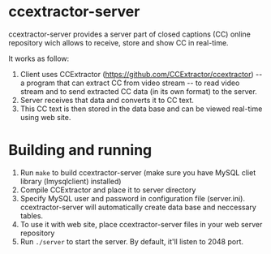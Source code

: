 ccextractor-server
==================
ccextractor-server provides a server part of closed captions (CC) online repository
wich allows to receive, store and show CC in real-time. 

It works as follow: 
1. Client uses CCExtractor (https://github.com/CCExtractor/ccextractor) -- a program that can 
extract CC from video stream -- to read video stream and to send extracted CC data (in its own format) to the server.
2. Server receives that data and converts it to CC text. 
3. This CC text is then stored in the data base and can be viewed real-time using web site.

Building and running
==================
1. Run `make` to build ccextractor-server (make sure you have MySQL cliet library (lmysqlclient) installed)
2. Compile CCExtractor and place it to server directory
3. Specify MySQL user and password in configuration file (server.ini). 
ccextractor-server will automatically create data base and neccessary tables.
4. To use it with web site, place ccextractor-server files in your web server repository
5. Run `./server` to start the server. By default, it'll listen to 2048 port.

